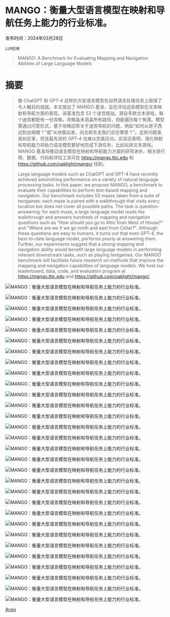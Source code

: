 # MANGO：衡量大型语言模型在映射和导航任务上能力的行业标准。

发布时间：2024年03月28日

`LLM应用`

> MANGO: A Benchmark for Evaluating Mapping and Navigation Abilities of Large Language Models

# 摘要

> 像 ChatGPT 和 GPT-4 这样的大型语言模型在自然语言处理任务上取得了令人瞩目的成就。本文提出了 MANGO 基准，旨在评估这些模型在文本映射和导航方面的表现。该基准包含 53 个迷宫挑战，源自多款文本游戏，每个迷宫都配有一份攻略，攻略虽未涵盖所有路径，但能遍历每个角落。模型需通过问答形式，基于攻略回答关于迷宫导航的问题，例如“如何从房子西边到达阁楼？”或“从地窖出发，向北和东走我们会在哪里？”。这些问题虽易如反掌，但连最先进的 GPT-4 也难以完美应对。实验还表明，强化映射和导航能力将助力语言模型更好地完成下游任务，比如玩转文本游戏。MANGO 基准将推动语言模型在映射和导航能力方面的研究进步。相关排行榜、数据、代码和评估工具可在 https://mango.ttic.edu 和 https://github.com/oaklight/mango/ 找到。

> Large language models such as ChatGPT and GPT-4 have recently achieved astonishing performance on a variety of natural language processing tasks. In this paper, we propose MANGO, a benchmark to evaluate their capabilities to perform text-based mapping and navigation. Our benchmark includes 53 mazes taken from a suite of textgames: each maze is paired with a walkthrough that visits every location but does not cover all possible paths. The task is question-answering: for each maze, a large language model reads the walkthrough and answers hundreds of mapping and navigation questions such as "How should you go to Attic from West of House?" and "Where are we if we go north and east from Cellar?". Although these questions are easy to humans, it turns out that even GPT-4, the best-to-date language model, performs poorly at answering them. Further, our experiments suggest that a strong mapping and navigation ability would benefit large language models in performing relevant downstream tasks, such as playing textgames. Our MANGO benchmark will facilitate future research on methods that improve the mapping and navigation capabilities of language models. We host our leaderboard, data, code, and evaluation program at https://mango.ttic.edu and https://github.com/oaklight/mango/.

![MANGO：衡量大型语言模型在映射和导航任务上能力的行业标准。](../../../paper_images/2403.19913/x6.png)

![MANGO：衡量大型语言模型在映射和导航任务上能力的行业标准。](../../../paper_images/2403.19913/x7.png)

![MANGO：衡量大型语言模型在映射和导航任务上能力的行业标准。](../../../paper_images/2403.19913/x8.png)

![MANGO：衡量大型语言模型在映射和导航任务上能力的行业标准。](../../../paper_images/2403.19913/x9.png)

![MANGO：衡量大型语言模型在映射和导航任务上能力的行业标准。](../../../paper_images/2403.19913/x10.png)

![MANGO：衡量大型语言模型在映射和导航任务上能力的行业标准。](../../../paper_images/2403.19913/x11.png)

![MANGO：衡量大型语言模型在映射和导航任务上能力的行业标准。](../../../paper_images/2403.19913/x12.png)

![MANGO：衡量大型语言模型在映射和导航任务上能力的行业标准。](../../../paper_images/2403.19913/x13.png)

![MANGO：衡量大型语言模型在映射和导航任务上能力的行业标准。](../../../paper_images/2403.19913/x14.png)

![MANGO：衡量大型语言模型在映射和导航任务上能力的行业标准。](../../../paper_images/2403.19913/x15.png)

![MANGO：衡量大型语言模型在映射和导航任务上能力的行业标准。](../../../paper_images/2403.19913/x16.png)

![MANGO：衡量大型语言模型在映射和导航任务上能力的行业标准。](../../../paper_images/2403.19913/x17.png)

![MANGO：衡量大型语言模型在映射和导航任务上能力的行业标准。](../../../paper_images/2403.19913/x18.png)

![MANGO：衡量大型语言模型在映射和导航任务上能力的行业标准。](../../../paper_images/2403.19913/x19.png)

![MANGO：衡量大型语言模型在映射和导航任务上能力的行业标准。](../../../paper_images/2403.19913/x20.png)

![MANGO：衡量大型语言模型在映射和导航任务上能力的行业标准。](../../../paper_images/2403.19913/x21.png)

![MANGO：衡量大型语言模型在映射和导航任务上能力的行业标准。](../../../paper_images/2403.19913/x22.png)

![MANGO：衡量大型语言模型在映射和导航任务上能力的行业标准。](../../../paper_images/2403.19913/x23.png)

![MANGO：衡量大型语言模型在映射和导航任务上能力的行业标准。](../../../paper_images/2403.19913/x24.png)

![MANGO：衡量大型语言模型在映射和导航任务上能力的行业标准。](../../../paper_images/2403.19913/x25.png)

![MANGO：衡量大型语言模型在映射和导航任务上能力的行业标准。](../../../paper_images/2403.19913/x26.png)

![MANGO：衡量大型语言模型在映射和导航任务上能力的行业标准。](../../../paper_images/2403.19913/x27.png)

![MANGO：衡量大型语言模型在映射和导航任务上能力的行业标准。](../../../paper_images/2403.19913/x28.png)

![MANGO：衡量大型语言模型在映射和导航任务上能力的行业标准。](../../../paper_images/2403.19913/x29.png)

![MANGO：衡量大型语言模型在映射和导航任务上能力的行业标准。](../../../paper_images/2403.19913/x30.png)

![MANGO：衡量大型语言模型在映射和导航任务上能力的行业标准。](../../../paper_images/2403.19913/x31.png)

![MANGO：衡量大型语言模型在映射和导航任务上能力的行业标准。](../../../paper_images/2403.19913/x32.png)

![MANGO：衡量大型语言模型在映射和导航任务上能力的行业标准。](../../../paper_images/2403.19913/x33.png)

![MANGO：衡量大型语言模型在映射和导航任务上能力的行业标准。](../../../paper_images/2403.19913/x34.png)

![MANGO：衡量大型语言模型在映射和导航任务上能力的行业标准。](../../../paper_images/2403.19913/x35.png)

[Arxiv](https://arxiv.org/abs/2403.19913)